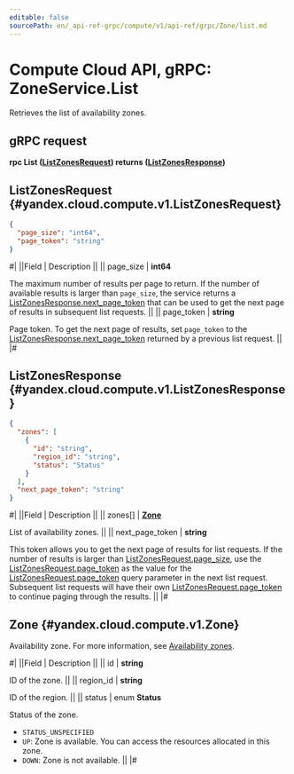 ```yaml
---
editable: false
sourcePath: en/_api-ref-grpc/compute/v1/api-ref/grpc/Zone/list.md
---
```


# Compute Cloud API, gRPC: ZoneService.List

Retrieves the list of availability zones.

## gRPC request

**rpc List ([ListZonesRequest](#yandex.cloud.compute.v1.ListZonesRequest)) returns ([ListZonesResponse](#yandex.cloud.compute.v1.ListZonesResponse))**

## ListZonesRequest {#yandex.cloud.compute.v1.ListZonesRequest}

```json
{
  "page_size": "int64",
  "page_token": "string"
}
```

#|
||Field | Description ||
|| page_size | **int64**

The maximum number of results per page to return. If the number of available
results is larger than `page_size`,
the service returns a [ListZonesResponse.next_page_token](#yandex.cloud.compute.v1.ListZonesResponse)
that can be used to get the next page of results in subsequent list requests. ||
|| page_token | **string**

Page token. To get the next page of results, set `page_token` to the
[ListZonesResponse.next_page_token](#yandex.cloud.compute.v1.ListZonesResponse) returned by a previous list request. ||
|#

## ListZonesResponse {#yandex.cloud.compute.v1.ListZonesResponse}

```json
{
  "zones": [
    {
      "id": "string",
      "region_id": "string",
      "status": "Status"
    }
  ],
  "next_page_token": "string"
}
```

#|
||Field | Description ||
|| zones[] | **[Zone](#yandex.cloud.compute.v1.Zone)**

List of availability zones. ||
|| next_page_token | **string**

This token allows you to get the next page of results for list requests. If the number of results
is larger than [ListZonesRequest.page_size](#yandex.cloud.compute.v1.ListZonesRequest), use
the [ListZonesRequest.page_token](#yandex.cloud.compute.v1.ListZonesRequest) as the value
for the [ListZonesRequest.page_token](#yandex.cloud.compute.v1.ListZonesRequest) query parameter
in the next list request. Subsequent list requests will have their own
[ListZonesRequest.page_token](#yandex.cloud.compute.v1.ListZonesRequest) to continue paging through the results. ||
|#

## Zone {#yandex.cloud.compute.v1.Zone}

Availability zone. For more information, see [Availability zones](/docs/overview/concepts/geo-scope).

#|
||Field | Description ||
|| id | **string**

ID of the zone. ||
|| region_id | **string**

ID of the region. ||
|| status | enum **Status**

Status of the zone.

- `STATUS_UNSPECIFIED`
- `UP`: Zone is available. You can access the resources allocated in this zone.
- `DOWN`: Zone is not available. ||
|#